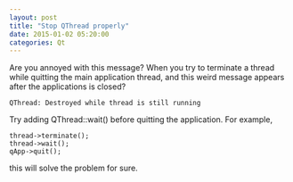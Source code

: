 ```yaml
---
layout: post
title: "Stop QThread properly"
date: 2015-01-02 05:20:00
categories: Qt
---
```

Are you annoyed with this message? When you try to terminate a thread while
quitting the main application thread, and this weird message appears after the
applications is closed?

  

    
    QThread: Destroyed while thread is still running

  
Try adding QThread::wait() before quitting the application. For example,

  

    
    thread->terminate();
    thread->wait();
    qApp->quit();

  
this will solve the problem for sure.

